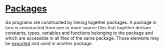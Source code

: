 # [Packages](#packages)

Go programs are constructed by linking together packages. A package in turn is constructed from one or more source files that together declare constants, types, variables and functions belonging to the package and which are accessible in all files of the same package. Those elements may be [exported](/Declarations%20and%20scope/exported_identifiers.html) and used in another package.
